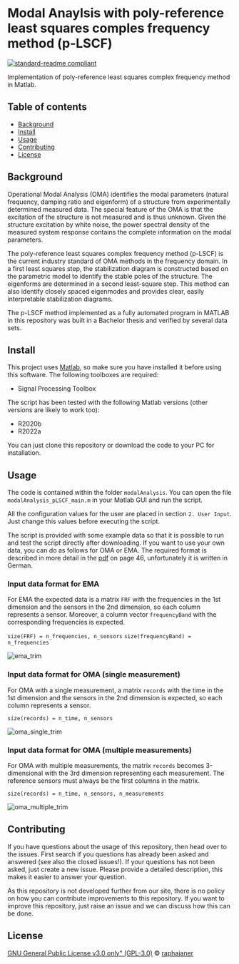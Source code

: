# Modal Anaylsis with poly-reference least squares comples frequency method (p-LSCF)

[![standard-readme compliant](https://img.shields.io/badge/readme%20style-standard-brightgreen.svg?style=flat-square)](https://github.com/RichardLitt/standard-readme)

Implementation of poly-reference least squares complex frequency method in Matlab.

## Table of contents

- [Background](#background)
- [Install](#install)
- [Usage](#usage)
- [Contributing](#contributing)
- [License](#license)

## Background

Operational Modal Analysis (OMA) identifies the modal parameters (natural frequency, damping ratio and eigenform) of a structure from experimentally determined measured data.
The special feature of the OMA is that the excitation of the structure is not measured and is thus unknown.
Given the structure excitation by white noise, the power spectral density of the measured system response contains the complete information on the modal parameters.

The poly-reference least squares complex frequency method (p-LSCF) is the current industry standard of OMA methods in the frequency domain.
In a first least squares step, the stabilization diagram is constructed based on the parametric model to identify the stable poles of the structure.
The eigenforms are determined in a second least-square step.
This method can also identify closely spaced eigenmodes and provides clear, easily interpretable stabilization diagrams.

The p-LSCF method implemented as a fully automated program in MATLAB in this repository was built in a Bachelor thesis and verified by several data sets.

## Install

This project uses [Matlab](https://www.mathworks.com/products/matlab.html), so make sure you have installed it before using this software.
The following toolboxes are required:
- Signal Processing Toolbox

The script has been tested with the following Matlab versions (other versions are likely to work too):
- R2020b
- R2022a

You can just clone this repository or download the code to your PC for installation.

## Usage

The code is contained within the folder `modalAnalysis`.
You can open the file `modalAnalysis_pLSCF_main.m` in your Matlab GUI and run the script.

All the configuration values for the user are placed in section `2. User Input`.
Just change this values before executing the script.

The script is provided with some example data so that it is possible to run and test the script directly after downloading.
If you want to use your own data, you can do as follows for OMA or EMA.
The required format is described in more detail in the [pdf](https://github.com/KIT-FAST/modalAnalysis-OMA-EMA/blob/master/Implementierung%20des%20p-LSCF-Algorithmus%20zur%20Operational%20Modal%20Analysis.pdf) on page 46, unfortunately it is written in German.


### Input data format for EMA

For EMA the expected data is a matrix `FRF` with the frequencies in the 1st dimension and the sensors in the 2nd dimension, so each column represents a sensor. Moreover, a column vector `frequencyBand` with the corresponding frequencies is expected.

`size(FRF) = n_frequencies, n_sensors`
`size(frequencyBand) = n_frequencies`

![ema_trim](https://user-images.githubusercontent.com/13416487/86216540-7b78a900-bb7e-11ea-9b8d-5858e035ef32.png)

### Input data format for OMA (single measurement)

For OMA with a single measurement, a matrix `records` with the time in the 1st dimension and the sensors in the 2nd dimension is expected, so each column represents a sensor.

`size(records) = n_time, n_sensors`

![oma_single_trim](https://user-images.githubusercontent.com/13416487/86216624-9f3bef00-bb7e-11ea-9fd4-7723b0bdaddc.png)

### Input data format for OMA (multiple measurements)

For OMA with multiple measurements, the matrix `records` becomes 3-dimensional with the 3rd dimension representing each measurement. The reference sensors must always be the first columns in the matrix.

`size(records) = n_time, n_sensors, n_measurements`

![oma_multiple_trim](https://user-images.githubusercontent.com/13416487/86216634-a236df80-bb7e-11ea-8536-2248995bd00e.png)



## Contributing

If you have questions about the usage of this repository, then head over to the issues.
First search if you questions has already been asked and answered (see also the closed issues!).
If your questions has not been asked, just create a new issue.
Please provide a detailed description, this makes it easier to answer your question.

As this repository is not developed further from our site, there is no policy on how you can contribute improvements to this repository.
If you want to improve this repository, just raise an issue and we can discuss how this can be done.

## License

[GNU General Public License v3.0 only" (GPL-3.0)](LICENSE.txt) © [raphajaner](https://github.com/raphajaner)
